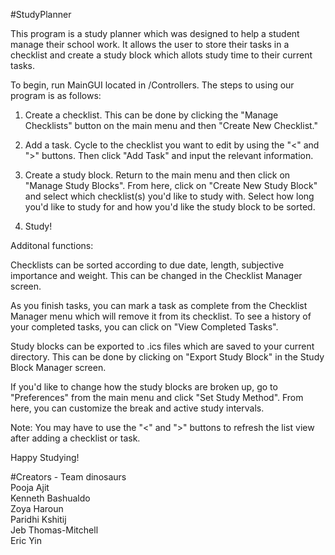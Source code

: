 #StudyPlanner

This program is a study planner which was designed to help a student manage their school work. It allows 
the user to store their tasks in a checklist and create a study block which allots study time to their
current tasks.

To begin, run MainGUI located in /Controllers. The steps to using our program is as follows:

  1. Create a checklist. This can be done by clicking the "Manage Checklists" button on the main menu 
  and then "Create New Checklist." 
  
  2. Add a task. Cycle to the checklist you want to edit by using the "<" and ">" buttons. Then click
  "Add Task" and input the relevant information.
  
  3. Create a study block. Return to the main menu and then click on "Manage Study Blocks". From here,
  click on "Create New Study Block" and select which checklist(s) you'd like to study with. Select how
  long you'd like to study for and how you'd like the study block to be sorted.
  
  4. Study!

Additonal functions:
 
Checklists can be sorted according to due date, length, subjective importance and weight. This can be changed
in the Checklist Manager screen. 

As you finish tasks, you can mark a task as complete from the Checklist Manager menu which will remove it 
from its checklist. To see a history of your completed tasks, you can click on "View Completed Tasks". 
 
Study blocks can be exported to .ics files which are saved to your current directory. This can be done by
clicking on "Export Study Block" in the Study Block Manager screen.
 
If you'd like to change how the study blocks are broken up, go to "Preferences" from the main menu and
click "Set Study Method". From here, you can customize the break and active study intervals.

Note: You may have to use the "<" and ">" buttons to refresh the list view after adding a checklist or task.

Happy Studying!

#Creators - Team dinosaurs <br>
Pooja Ajit <br>
Kenneth Bashualdo <br>
Zoya Haroun <br>
Paridhi Kshitij <br>
Jeb Thomas-Mitchell <br>
Eric Yin
